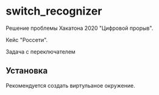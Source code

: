 # switch_recognizer

Решение проблемы Хакатона 2020 "Цифровой прорыв". 

Кейс "Россети". 

Задача с переключателем

## Установка

Рекомендуется создать виртульаное окружение.
